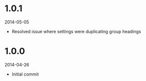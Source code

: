 # 1.0.1

2014-05-05

- Resolved issue where settings were duplicating group headings

# 1.0.0

2014-04-26

- Initial commit